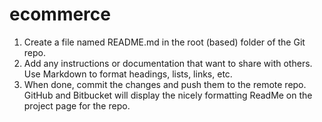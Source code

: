 # ecommerce
1. Create a file named README.md in the root (based) folder of the Git repo.
2. Add any instructions or documentation that  want to share with others. Use Markdown to format headings, lists, links, etc.
3. When done, commit the changes and push them to the remote repo. GitHub and Bitbucket will display the nicely formatting ReadMe on the project page for the repo.
